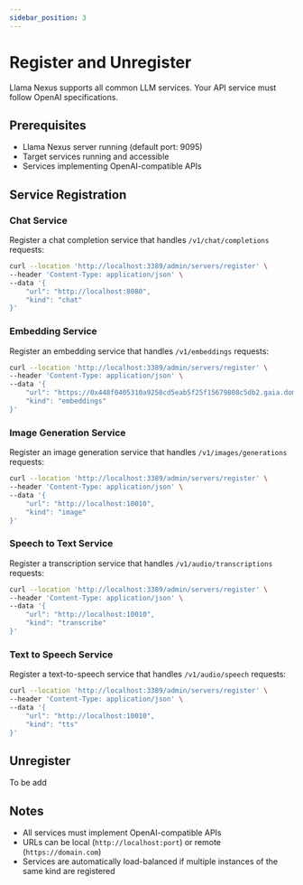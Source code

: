 ```yaml
---
sidebar_position: 3
---
```


# Register and Unregister 

Llama Nexus supports all common LLM services. Your API service must follow OpenAI specifications.

## Prerequisites

- Llama Nexus server running (default port: 9095)
- Target services running and accessible
- Services implementing OpenAI-compatible APIs

## Service Registration

### Chat Service

Register a chat completion service that handles `/v1/chat/completions` requests:

```bash
curl --location 'http://localhost:3389/admin/servers/register' \
--header 'Content-Type: application/json' \
--data '{
    "url": "http://localhost:8080",
    "kind": "chat"
}'
```

### Embedding Service

Register an embedding service that handles `/v1/embeddings` requests:

```bash
curl --location 'http://localhost:3389/admin/servers/register' \
--header 'Content-Type: application/json' \
--data '{
    "url": "https://0x448f0405310a9258cd5eab5f25f15679808c5db2.gaia.domains",
    "kind": "embeddings"
}'
```

### Image Generation Service

Register an image generation service that handles `/v1/images/generations` requests:

```bash
curl --location 'http://localhost:3389/admin/servers/register' \
--header 'Content-Type: application/json' \
--data '{
    "url": "http://localhost:10010",
    "kind": "image"
}'
```

### Speech to Text Service

Register a transcription service that handles `/v1/audio/transcriptions` requests:

```bash
curl --location 'http://localhost:3389/admin/servers/register' \
--header 'Content-Type: application/json' \
--data '{
    "url": "http://localhost:10010",
    "kind": "transcribe"
}'
```

### Text to Speech Service

Register a text-to-speech service that handles `/v1/audio/speech` requests:

```bash
curl --location 'http://localhost:3389/admin/servers/register' \
--header 'Content-Type: application/json' \
--data '{
    "url": "http://localhost:10010",
    "kind": "tts"
}'
```

## Unregister

To be add

## Notes

- All services must implement OpenAI-compatible APIs
- URLs can be local (`http://localhost:port`) or remote (`https://domain.com`)
- Services are automatically load-balanced if multiple instances of the same kind are registered